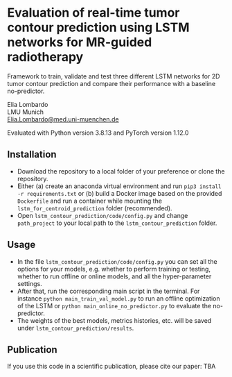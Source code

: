 # Evaluation of real-time tumor contour prediction using LSTM networks for MR-guided radiotherapy
Framework to train, validate and test three different LSTM networks for 2D tumor contour prediction 
and compare their performance with a  baseline no-predictor.

Elia Lombardo\
LMU Munich\
Elia.Lombardo@med.uni-muenchen.de

Evaluated with Python version 3.8.13 and PyTorch version 1.12.0

## Installation
* Download the repository to a local folder of your preference or clone the repository.
* Either (a) create an anaconda virtual environment and run `pip3 install -r requirements.txt` or (b) build a Docker 
image based on the provided `Dockerfile` and run a container while mounting the `lstm_for_centroid_prediction` folder (recommended).
* Open `lstm_contour_prediction/code/config.py` and change `path_project` to your local path to the `lstm_contour_prediction` folder.

## Usage
* In the file  `lstm_contour_prediction/code/config.py` you can set all the options for your
models, e.g. whether to perform training or testing, whether to run offline or online models, and all the
hyper-parameter settings. 
* After that, run the corresponding main script in the terminal. 
For instance `python main_train_val_model.py` to run an offline optimization of the LSTM or `python main_online_no_predictor.py` 
to evaluate the no-predictor.
* The weights of the best models, metrics histories, etc. will be saved under `lstm_contour_prediction/results`.

## Publication
If you use this code in a scientific publication, please cite our paper:
TBA
